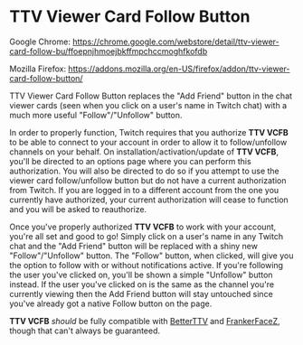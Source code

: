 # TTV Viewer Card Follow Button

Google Chrome: https://chrome.google.com/webstore/detail/ttv-viewer-card-follow-bu/ffoepnjhmoejbkffmpchccmoghfkofdb

Mozilla Firefox: https://addons.mozilla.org/en-US/firefox/addon/ttv-viewer-card-follow-button/

TTV Viewer Card Follow Button replaces the "Add Friend" button in the chat viewer cards (seen when you click on a user's name in Twitch chat) with a much more useful "Follow"/"Unfollow" button.

In order to properly function, Twitch requires that you authorize **TTV VCFB** to be able to connect to your account in order to allow it to follow/unfollow channels on your behalf. On installation/activation/update of **TTV VCFB**, you'll be directed to an options page where you can perform this authorization. You will also be directed to do so if you attempt to use the viewer card follow/unfollow button but do not have a current authorization from Twitch. If you are logged in to a different account from the one you currently have authorized, your current authorization will cease to function and you will be asked to reauthorize.

Once you've properly authorized **TTV VCFB** to work with your account, you're all set and good to go! Simply click on a user's name in any Twitch chat and the "Add Friend" button will be replaced with a shiny new "Follow"/"Unfollow" button. The "Follow" button, when clicked, will give you the option to follow with or without notifications active. If you're following the user you've clicked on, you'll be shown a simple "Unfollow" button instead. If the user you've clicked on is the same as the channel you're currently viewing then the Add Friend button will stay untouched since you've already got a native Follow button on the page.

**TTV VCFB** *should* be fully compatible with [BetterTTV](https://betterttv.com/) and [FrankerFaceZ](https://www.frankerfacez.com/), though that can't always be guaranteed.
